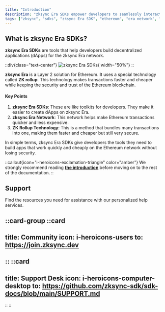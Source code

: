 ```yaml
---
title: "Introduction"
description: "zksync Era SDKs empower developers to seamlessly interact with the zksync Era network."
tags: ["zksync", "sdks", "zksync Era SDK", "ethereum", "era network", "javascript", "go", "swift", "python", "java", "rust"]
---
```


## What is zksync Era SDKs?

**zksync Era SDKs** are tools that help developers build decentralized applications (dApps) for the zksync Era network.

::div{class="text-center"}
![zksync Era SDKs](/images/sdk/zksync-era-sdks.png){ width="50%"}
::

**zksync Era** is a Layer 2 solution for Ethereum. It uses a special technology called **ZK rollup**. This technology
makes transactions faster and cheaper while keeping the security and trust of the Ethereum blockchain.

#### Key Points

1. **zksync Era SDKs**: These are like toolkits for developers. They make it easier to create dApps on zksync Era.
2. **zksync Era Network**: This network helps make Ethereum transactions quicker and less expensive.
3. **ZK Rollup Technology**: This is a method that bundles many transactions into one, making them faster and cheaper
but still very secure.

In simple terms, zksync Era SDKs give developers the tools they need to build apps that work quickly and cheaply on the
Ethereum network without losing security.

::callout{icon="i-heroicons-exclamation-triangle" color="amber"}
We strongly recommend reading [**the introduction**](/sdk#what-is-zksync-era-sdks) before moving on to the rest of the
documentation.
::

## Support

Find the resources you need for assistance with our personalized help services.

::card-group
::card
---
title: Community
icon: i-heroicons-users
to: https://join.zksync.dev
---
::
::card
---
title: Support Desk
icon: i-heroicons-computer-desktop
to: https://github.com/zksync-sdk/sdk-docs/blob/main/SUPPORT.md
---
::
::
